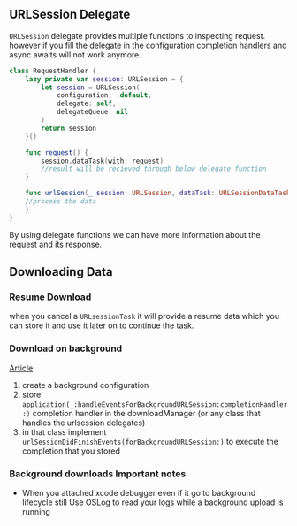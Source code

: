 ## URLSession Delegate
`URLSession` delegate provides multiple functions to inspecting request.
however if you fill the delegate in the configuration completion handlers and async awaits will not work anymore.
```Swift
class RequestHandler {
	lazy private var session: URLSession = {
        let session = URLSession(
            configuration: .default,
            delegate: self,
            delegateQueue: nil
        )
        return session
    }()

	func request() {
		session.dataTask(with: request)
		//result will be recieved through below delegate function
	}

	func urlSession(_ session: URLSession, dataTask: URLSessionDataTask, didReceive data: Data) {
	//process the data
	}
}
```
By using delegate functions we can have more information about the request and its response.
##  Downloading Data
### Resume Download
when you cancel a `URLsessionTask` it will provide a resume data which you can store it and use it later on to continue the task.
### Download on background
[Article](https://developer.apple.com/documentation/foundation/url_loading_system/downloading_files_in_the_background)
1) create a background configuration
2) store `application(_:handleEventsForBackgroundURLSession:completionHandler:)` completion handler in the downloadManager (or any class that handles the urlsession delegates)
3) in that class implement `urlSessionDidFinishEvents(forBackgroundURLSession:)` to execute the completion that you stored
### Background downloads Important notes
* When you attached xcode debugger even if it go to background lifecycle still Use OSLog to read your logs while a background upload is running